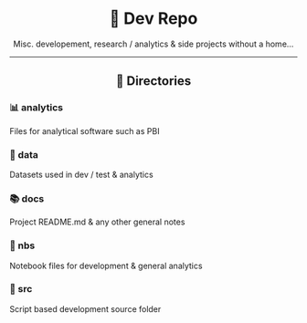 <h1 align="center"><b> 🧱 Dev Repo </b></h1>
<p align="center">
    Misc. developement, research / analytics & side projects without a home...
</p>

---

<h2 align="center"><b> 💼 Directories </b></h2>

<h3><b> 📊 analytics </b></h3>
Files for analytical software such as PBI

<h3><b> 🧮 data </b></h3>
Datasets used in dev / test & analytics

<h3><b> 📚 docs </b></h3>
Project README.md & any other general notes

<h3><b> 📝 nbs </b></h3>
Notebook files for development & general analytics

<h3><b> 🔋 src </b></h3>
Script based development source folder

<br>
